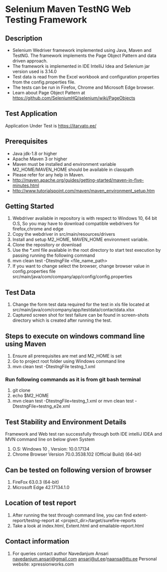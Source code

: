 # Selenium Maven TestNG Web Testing Framework
## Description

* Selenium Wedriver framework implemented using Java, Maven and TestNG. The framework implements the Page Object Pattern and data driven approach.
* The framework is implemented in IDE IntelliJ Idea and Selenium jar version used is 3.14.0
* Test data is read from the Excel workbook and configuration properties from the config.properties file.
* The tests can be run in Firefox, Chrome and Microsoft Edge browser.
* Learn about Page Object Pattern at https://github.com/SeleniumHQ/selenium/wiki/PageObjects   

## Test Application

Application Under Test is https://itarvato.ee/

## Prerequisites

*	Java jdk-1.8 or higher
*	Apache Maven 3 or higher
*   Maven must be installed and environment variable M2_HOME/MAVEN_HOME should be available in classpath
*	Please refer for any help in Maven. 
* 	http://maven.apache.org/guides/getting-started/maven-in-five-minutes.html
* 	http://www.tutorialspoint.com/maven/maven_environment_setup.htm

## Getting Started

1. Webdriver available in repository is with respect to Windows 10, 64 bit O.S, So you may have to download compatible webdrivers for firefox,chrome and edge
2. Copy the webdriver in src/main/resources/drivers
3. Install and setup M2_HOME, MAVEN_HOME environment variable.
4. Clone the repository or download
5. Use the *.xml file available in the root directory to start test execution by passing running the following command
6. mvn clean test -DtestngFile <file_name_path>
7. If you want to change select the browser, change browser value in config.properties file src/main/java/com/company/app/config/config.properties

## Test Data
1. Change the form test data required for the test in xls file located at  src/main/java/com/company/app/testdata/contactdata.xlsx
2. Captured screen shot for test failure can be found in screen-shots directory which is created after running the test.

## Steps to execute on windows command line using Maven
1. Ensure all prerequisites are met and M2_HOME is set
2. Go to project root folder using Windows command line
3. mvn clean test -DtestngFile testng_1.xml

### Run following commands as it is from git bash terminal
1. git clone 
2. echo $M2_HOME
3. mvn clean test -DtestngFile=testng_1.xml   or mvn clean test -DtestngFile=testng_e2e.xml

## Test Stability and Environment Details
Framework and Web test ran successfully through both IDE intelliJ IDEA and MVN command line on below given System   
1. O.S: Windows 10 , Version: 10.0.17134
2. Chrome Browser Version 70.0.3538.102 (Official Build) (64-bit) 

## Can be tested on following version of browser
1. FireFox 63.0.3 (64-bit)
2. Microsoft Edge 42.17134.1.0


## Location of test report
1. After running the test through command line, you can find extent-report/testng-report at  <project_dir>/target/surefire-reports
2. Take a look at index.html, Extent.html and emailable-report.html

## Contact information
1. For queries contact author Navedanjum Ansari    
                              navedanjum.ansari@gmail.com
							  ansari@ut.ee/naansa@ttu.ee
							  Personal website: xpressionworks.com